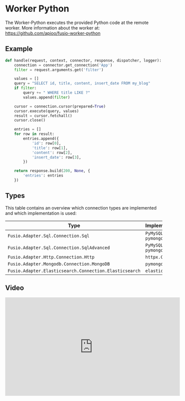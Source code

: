 
# Worker Python

The Worker-Python executes the provided Python code at the remote worker.
More information about the worker at: https://github.com/apioo/fusio-worker-python

## Example

```python
def handle(request, context, connector, response, dispatcher, logger):
    connection = connector.get_connection('App')
    filter = request.arguments.get('filter')

    values = []
    query = "SELECT id, title, content, insert_date FROM my_blog"
    if filter:
        query += " WHERE title LIKE ?"
        values.append(filter)

    cursor = connection.cursor(prepared=True)
    cursor.execute(query, values)
    result = cursor.fetchall()
    cursor.close()

    entries = []
    for row in result:
        entries.append({
            'id': row[0],
            'title': row[1],
            'content': row[2],
            'insert_date': row[3],
        })

    return response.build(200, None, {
        'entries': entries
    })

```

## Types

This table contains an overview which connection types are implemented
and which implementation is used:

| Type | Implementation |
| ---- | -------------- |
| `Fusio.Adapter.Sql.Connection.Sql` | `PyMySQL / pymongo`
| `Fusio.Adapter.Sql.Connection.SqlAdvanced` | `PyMySQL / pymongo`
| `Fusio.Adapter.Http.Connection.Http` | `httpx.Client`
| `Fusio.Adapter.Mongodb.Connection.MongoDB` | `pymongo`
| `Fusio.Adapter.Elasticsearch.Connection.Elasticsearch` | `elasticsearch`

## Video

<iframe width="560" height="315" src="https://www.youtube.com/embed/L3jHzZmFdWc" title="YouTube video player" frameborder="0" allow="accelerometer; autoplay; clipboard-write; encrypted-media; gyroscope; picture-in-picture" allowfullscreen></iframe>
